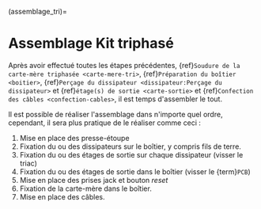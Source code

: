 (assemblage_tri)=

# Assemblage Kit triphasé

Après avoir effectué toutes les étapes précédentes, {ref}`Soudure de la carte-mère triphasée <carte-mere-tri>`, {ref}`Préparation du boîtier <boitier>`, {ref}`Perçage du dissipateur <dissipateur:Perçage du dissipateur>` et {ref}`étage(s) de sortie <carte-sortie>` et {ref}`Confection des câbles <confection-cables>`, il est temps d'assembler le tout.

Il est possible de réaliser l'assemblage dans n'importe quel ordre, cependant, il sera plus pratique de le réaliser comme ceci :
1. Mise en place des presse-étoupe
2. Fixation du ou des dissipateurs sur le boîtier, y compris fils de terre.
3. Fixation du ou des étages de sortie sur chaque dissipateur (visser le triac)
4. Fixation du ou des étages de sortie dans le boîtier (visser le {term}`PCB`)
5. Mise en place des prises jack et bouton *reset*
6. Fixation de la carte-mère dans le boîtier.
7. Mise en place des câbles.
